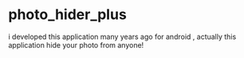 # photo_hider_plus
i developed this application many years ago for android , actually this application hide your photo from anyone!
